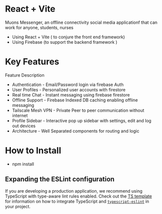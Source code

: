 # React + Vite

Muons Messenger, an offline connectivity social media applicationf that can work for anyone, students, nurses

- Using React + Vite ( to conjure the front end framework)
- Using Firebase (to support the backend framework )

# Key Features
Feature                                     Description
- Authentication                        - Email/Password login via firebase Auth
- User Profiles                         - Personalized user accounts with firestore
- Real time Chat                        - Instant messaging using firebase firestore
- Offline Support                       - Firebase Indexed DB caching enabling offline messaging 
- Tailscale Mesh VPN                    - Private Peer to peer communication without internet
- Profile Sidebar                       - Interactive pop up sidebar with settings, edit and log out devices
- Architecture                          - Well Separated components for routing and logic


# How to Install
- npm install

## Expanding the ESLint configuration
If you are developing a production application, we recommend using TypeScript with type-aware lint rules enabled. Check out the [TS template](https://github.com/vitejs/vite/tree/main/packages/create-vite/template-react-ts) for information on how to integrate TypeScript and [`typescript-eslint`](https://typescript-eslint.io) in your project.
